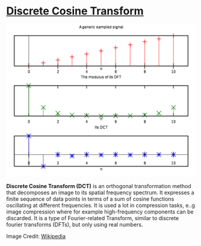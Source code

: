 # [Discrete Cosine Transform](https://paperswithcode.com/method/discrete-cosine-transform)
![](./img/2560px-Example_dft_dct.svg_P8zzYp9.png)

**Discrete Cosine Transform (DCT)** is an orthogonal transformation method that decomposes an
image to its spatial frequency spectrum. It expresses a finite sequence of data points in terms of a sum of cosine functions oscillating at different frequencies. It is used a lot in compression tasks, e..g image compression where for example high-frequency components can be discarded. It is a type of Fourier-related Transform, similar to discrete fourier transforms (DFTs), but only using real numbers.

Image Credit: [Wikipedia](https://en.wikipedia.org/wiki/Discrete_cosine_transform#/media/File:Example_dft_dct.svg)


